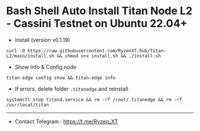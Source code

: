 # Bash Shell Auto Install Titan Node L2 - Cassini Testnet on Ubuntu 22.04+
- Install (version v0.1.19)
```
curl -O https://raw.githubusercontent.com/RyzenXT-hub/Titan-L2/main/install.sh && chmod u+x install.sh && ./install.sh
```
- Show Info & Config node
```
titan-edge config show && titan-edge info
```
- If errors, delete folder `.titanedge` and reinstall
```
systemctl stop titand.service && rm -rf /root/.titanedge && rm -rf /usr/local/titan
```
------------

- Contact Telegram : https://t.me/Ryzen_XT
